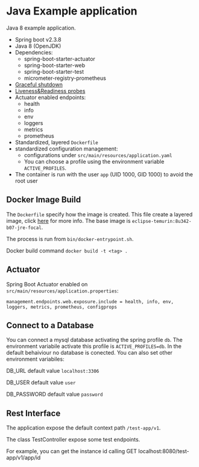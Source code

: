 # Java Example application
Java 8 example application.

* Spring boot v2.3.8
* Java 8 (OpenJDK)
* Dependencies:
    * spring-boot-starter-actuator
    * spring-boot-starter-web
    * spring-boot-starter-test
    * micrometer-registry-prometheus
* [Graceful shutdown](https://docs.spring.io/spring-boot/docs/2.3.0.RELEASE/reference/htmlsingle/#boot-features-graceful-shutdown) 
* [Liveness&Readiness probes](https://spring.io/blog/2020/03/25/liveness-and-readiness-probes-with-spring-boot) 
* Actuator enabled endpoints:
    * health
    * info
    * env
    * loggers 
    * metrics
    * prometheus
* Standardized, layered `Dockerfile`
* standardized configuration management:
    * configurations under `src/main/resources/application.yaml`
    * You can choose a profile using the environment variable `ACTIVE_PROFILES`.
* The container is run with the user `app` (UID 1000, GID 1000)  to avoid the root user


## Docker Image Build
The `Dockerfile` specify how the image is created. This file create a layered image, click [here](https://spring.io/blog/2020/01/27/creating-docker-images-with-spring-boot-2-3-0-m1) for more info. 
The base image is  `eclipse-temurin:8u342-b07-jre-focal`.

The process is run from `bin/docker-entrypoint.sh`.

Docker build command `docker build -t <tag> .`

## Actuator
Spring Boot Actuator enabled on `src/main/resources/application.properties`:

`management.endpoints.web.exposure.include = health, info, env, loggers, metrics, prometheus, configprops`

## Connect to a Database
You can connect a mysql database activating the spring profile `db`.
The environment variabile activate this profile is `ACTIVE_PROFILES=db`.
In the default behaiviour no database is conected.
You can also set other environment variabiles:

DB_URL default value `localhost:3306`

DB_USER default value `user`

DB_PASSWORD default value `password`

## Rest Interface
The application expose the default context path `/test-app/v1`.

The class TestController expose some test endpoints. 

For example, you can get the instance id calling GET localhost:8080/test-app/v1/app/id


